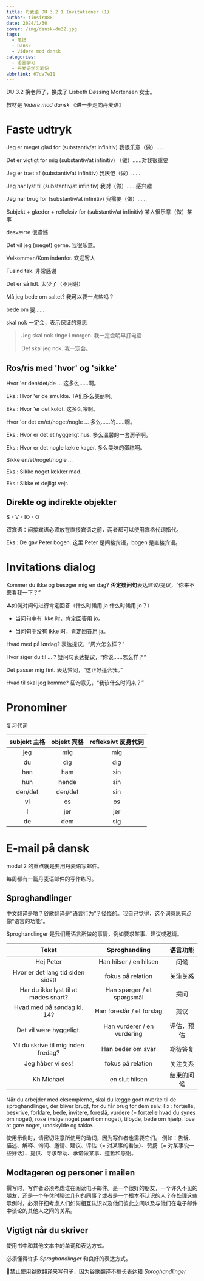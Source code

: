 ```yaml
---
title: 丹麦语 DU 3.2 1 Invitationer (1)
author: tinsir888
date: 2024/1/30
cover: /img/dansk-du32.jpg
tags:
  - 笔记
  - Dansk
  - Videre mod dansk
categories:
  - 语言学习
  - 丹麦语学习笔记
abbrlink: 67da7e11
---
```


DU 3.2 换老师了，换成了 Lisbeth Døssing Mortensen 女士。

教材是 *Videre mod dansk* 《进一步走向丹麦语》

# Faste udtryk

Jeg er meget glad for (substantiv/at infinitiv) 我很乐意（做）……

Det er vigtigt for mig (substantiv/at infinitiv) （做）……对我很重要

Jeg er træt af (substantiv/at infinitiv) 我厌倦（做）……

Jeg har lyst til (substantiv/at infinitiv) 我对（做）……感兴趣

Jeg har brug for (substantiv/at infinitiv) 我需要（做）……

Subjekt + glæder + refleksiv for (substantiv/at infinitiv) 某人很乐意（做）某事

desværre 很遗憾

Det vil jeg (meget) gerne. 我很乐意。

Velkommen/Kom indenfor. 欢迎客人

Tusind tak. 非常感谢

Det er så lidt. 太少了（不用谢）

Må jeg bede om saltet? 我可以要一点盐吗？

bede om 要……

skal nok 一定会，表示保证的意思

> Jeg skal nok ringe i morgen. 我一定会明早打电话
>
> Det skal jeg nok. 我一定会。

## Ros/ris med 'hvor' og 'sikke'

Hvor 'er den/det/de ... 这多么……啊。

Eks.: Hvor 'er de smukke. TA们多么美丽啊。

Eks.: Hvor 'er det koldt. 这多么冷啊。

Hvor 'er det en/et/noget/nogle ... 多么……的……啊。

Eks.: Hvor er det et hyggeligt hus. 多么温馨的一套房子啊。

Eks.: Hvor er det nogle lækre kager. 多么美味的蛋糕啊。

Sikke en/et/noget/nogle ...

Eks.: Sikke noget lækker mad.

Eks.: Sikke et dejligt vejr.

## Direkte og indirekte objekter

S - V - IO - O

双宾语：间接宾语必须放在直接宾语之前，两者都可以使用宾格代词指代。

Eks.: De gav Peter bogen. 这里 Peter 是间接宾语，bogen 是直接宾语。

# Invitations dialog

Kommer du ikke og besøger mig en dag? **否定疑问句**表达建议/提议，“你来不来看我一下？”

:warning:如何对问句进行肯定回答（什么时候用 ja 什么时候用 jo？）

- 当问句中有 ikke 时，肯定回答用 jo。

- 当问句中没有 ikke 时，肯定回答用 ja。

Hvad med på lørdag? 表达提议，“周六怎么样？”

Hvor siger du til ... ? 疑问句表达提议，“你说……怎么样？”

Det passer mig fint. 表达赞同，“这正好适合我。”

Hvad til skal jeg komme? 征询意见，“我该什么时间来？”

# Pronominer

复习代词

| subjekt 主格 | objekt 宾格 | refleksivt 反身代词 |
| :----------: | :---------: | :-----------------: |
|     jeg      |     mig     |         mig         |
|      du      |     dig     |         dig         |
|     han      |     ham     |         sin         |
|     hun      |    hende    |         sin         |
|   den/det    |   den/det   |         sin         |
|      vi      |     os      |         os          |
|      I       |     jer     |         jer         |
|      de      |     dem     |         sig         |

# E-mail på dansk

modul 2 的重点就是要用丹麦语写邮件。

每周都有一篇丹麦语邮件的写作练习。

## Sproghandlinger

中文翻译是啥？谷歌翻译是“语言行为”？怪怪的。我自己觉得，这个词意思有点像“语言的功能”。

Sproghandlinger 是我们用语言所做的事情，例如要求某事、建议或邀请。

|              **Tekst**               |      **Sproghandling**      |  语言功能  |
| :----------------------------------: | :-------------------------: | :--------: |
|              Hej Peter               |   Han hilser / en hilsen    |    问候    |
|  Hvor er det lang tid siden sidst!   |      fokus på relation      |  关注关系  |
| Har du ikke lyst til at mødes snart? | Han spørger / et spørgsmål  |    提问    |
|      Hvad med på søndag kl. 14?      |  Han foreslår / et forslag  |    提议    |
|       Det vil være hyggeligt.        | Han vurderer / en vurdering | 评估，预估 |
| Vil du skrive til mig inden fredag?  |      Han beder om svar      |  期待答复  |
|          Jeg håber vi ses!           |      fokus på relation      |  关注关系  |
|              Kh Michael              |       en slut hilsen        | 结束的问候 |

Når du arbejder med eksemplerne, skal du lægge godt mærke til de sproghandlinger, der bliver brugt, for du får brug for dem selv. Fx : fortælle, beskrive, forklare, bede,  invitere, foreslå, vurdere (= fortælle hvad du synes om noget), rose (=sige noget pænt om noget), tilbyde, bede om hjælp, love at gøre noget, undskylde og takke.

使用示例时，请密切注意所使用的动词，因为写作者也需要它们。 例如：告诉、描述、解释、询问、邀请、建议、评估（= 对某事的看法）、赞扬（= 对某事说一些好话）、提供、寻求帮助、承诺做某事、道歉和感谢。

## Modtageren og personer i mailen

撰写时，写作者必须考虑谁在阅读电子邮件。是一个很好的朋友，一个许久不见的朋友，还是一个午休时聊过几句的同事？或者是一个根本不认识的人？在处理这些示例时，必须仔细考虑人们如何相互认识以及他们彼此之间以及与他们在电子邮件中谈论的其他人之间的关系。

## Vigtigt når du skriver

使用书中和其他文本中的单词和表达方式。

必须懂得许多 *Sproghandlinger* 和良好的表达方式。

:book:禁止使用谷歌翻译来写句子，因为谷歌翻译不擅长表达和 *Sproghandlinger*